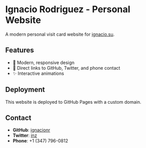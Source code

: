 # Ignacio Rodriguez - Personal Website

A modern personal visit card website for [ignacio.su](https://ignacio.su).

## Features

- 🎨 Modern, responsive design
- 🔗 Direct links to GitHub, Twitter, and phone contact
- ✨ Interactive animations

## Deployment

This website is deployed to GitHub Pages with a custom domain.

## Contact

- **GitHub**: [ignacionr](https://github.com/ignacionr)
- **Twitter**: [inz](https://twitter.com/inz)
- **Phone**: +1 (347) 796-0812
